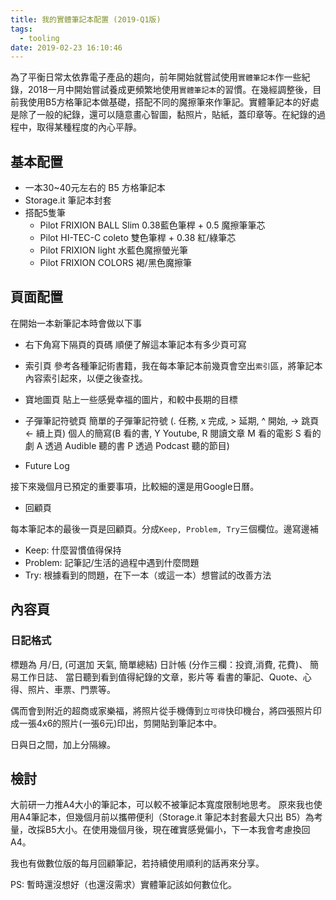 ```yaml
---
title: 我的實體筆記本配置 (2019-Q1版)
tags:
  - tooling
date: 2019-02-23 16:10:46
---
```


為了平衡日常太依靠電子產品的趨向，前年開始就嘗試使用`實體筆記本`作一些紀錄，2018一月中開始嘗試養成更頻繁地使用`實體筆記本`的習慣。在幾經調整後，目前我使用B5方格筆記本做基礎，搭配不同的魔擦筆來作筆記。實體筆記本的好處是除了一般的紀錄，還可以隨意畫心智圖，黏照片，貼紙，蓋印章等。在紀錄的過程中，取得某種程度的內心平靜。

## 基本配置

* 一本30~40元左右的 B5 方格筆記本
* Storage.it 筆記本封套
* 搭配5隻筆
  * Pilot FRIXION BALL Slim 0.38藍色筆桿 + 0.5 魔擦筆筆芯
  * Pilot HI-TEC-C coleto 雙色筆桿 + 0.38 紅/綠筆芯
  * Pilot FRIXION light 水藍色魔擦螢光筆
  * Pilot FRIXION COLORS 褐/黑色魔擦筆

## 頁面配置

在開始一本新筆記本時會做以下事

* 右下角寫下隔頁的頁碼
順便了解這本筆記本有多少頁可寫

* 索引頁
參考各種筆記術書籍，我在每本筆記本前幾頁會空出`索引`區，將筆記本內容索引起來，以便之後查找。

* 寶地圖頁
貼上一些感覺幸福的圖片，和較中長期的目標

* 子彈筆記符號頁
簡單的子彈筆記符號 (. 任務, x 完成, > 延期, ^ 開始, -> 跳頁 <- 續上頁)
個人的簡寫(B 看的書, Y Youtube, R 閱讀文章 M 看的電影 S 看的劇 A 透過 Audible 聽的書 P 透過 Podcast 聽的節目)

* Future Log

接下來幾個月已預定的重要事項，比較細的還是用Google日曆。

* 回顧頁

每本筆記本的最後一頁是回顧頁。分成`Keep, Problem, Try`三個欄位。邊寫邊補
- Keep: 什麼習慣值得保持
- Problem: 記筆記/生活的過程中遇到什麼問題
- Try: 根據看到的問題，在下一本（或這一本）想嘗試的改善方法

## 內容頁

### 日記格式
標題為 月/日, (可選加 天氣, 簡單總結)
日計帳 (分作三欄：投資,消費, 花費)、
簡易工作日誌、
當日聽到看到值得紀錄的文章，影片等
看書的筆記、Quote、心得、照片、車票、門票等。

偶而會到附近的超商或家樂福，將照片從手機傳到`立可得`快印機台，將四張照片印成一張4x6的照片(一張6元)印出，剪開貼到筆記本中。

日與日之間，加上分隔線。

## 檢討

大前研一力推A4大小的筆記本，可以較不被筆記本寬度限制地思考。
原來我也使用A4筆記本，但幾個月前以攜帶便利（Storage.it 筆記本封套最大只出 B5）為考量，改採B5大小。在使用幾個月後，現在確實感覺偏小，下一本我會考慮換回A4。

我也有做數位版的每月回顧筆記，若持續使用順利的話再來分享。

PS: 暫時還沒想好（也還沒需求）實體筆記該如何數位化。
